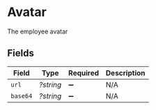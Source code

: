 # Avatar

The employee avatar


## Fields

| Field              | Type               | Required           | Description        |
| ------------------ | ------------------ | ------------------ | ------------------ |
| `url`              | *?string*          | :heavy_minus_sign: | N/A                |
| `base64`           | *?string*          | :heavy_minus_sign: | N/A                |